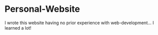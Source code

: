 # Personal-Website
I wrote this website having no prior experience with web-development... I learned a lot!
